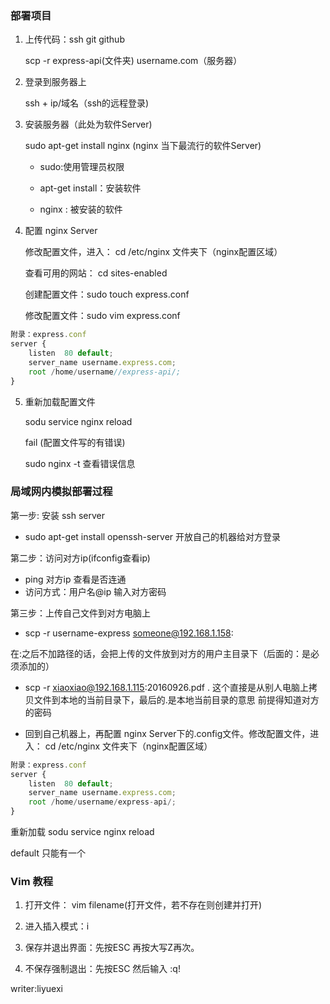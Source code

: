 ### 部署项目

1. 上传代码：ssh   git   github

    scp -r express-api(文件夹) username.com（服务器）

2. 登录到服务器上

    ssh + ip/域名（ssh的远程登录)

3. 安装服务器（此处为软件Server)

    sudo apt-get install nginx (nginx 当下最流行的软件Server)

    - sudo:使用管理员权限

    - apt-get install：安装软件

    - nginx : 被安装的软件
4. 配置 nginx Server

    修改配置文件，进入： cd /etc/nginx 文件夹下（nginx配置区域）

    查看可用的网站： cd sites-enabled

    创建配置文件：sudo touch express.conf

    修改配置文件：sudo vim express.conf
```js
附录：express.conf
server {
    listen  80 default;
    server_name username.express.com;
    root /home/username//express-api/;
}
```
5.  重新加载配置文件

    sodu service nginx reload

    fail (配置文件写的有错误)

    sudo nginx -t 查看错误信息

### 局域网内模拟部署过程

第一步: 安装 ssh server

  - sudo apt-get install openssh-server  开放自己的机器给对方登录

第二步：访问对方ip(ifconfig查看ip)

  - ping 对方ip 查看是否连通
  - 访问方式：用户名@ip 输入对方密码

第三步：上传自己文件到对方电脑上
  - scp -r username-express someone@192.168.1.158:

  在:之后不加路径的话，会把上传的文件放到对方的用户主目录下（后面的：是必须添加的）
  - scp -r  xiaoxiao@192.168.1.115:20160926.pdf .    这个直接是从别人电脑上拷贝文件到本地的当前目录下，最后的.是本地当前目录的意思
  前提得知道对方的密码

  - 回到自己机器上，再配置 nginx Server下的.config文件。修改配置文件，进入： cd /etc/nginx 文件夹下（nginx配置区域）
  ```js
  附录：express.conf
  server {
      listen  80 default;  
      server_name username.express.com;
      root /home/username/express-api/;
  }
  ```
  重新加载 sodu service nginx reload

  default 只能有一个

### Vim 教程

1. 打开文件： vim filename(打开文件，若不存在则创建并打开)

1. 进入插入模式：i

3. 保存并退出界面：先按ESC 再按大写Z再次。

4. 不保存强制退出：先按ESC 然后输入 :q!

writer:liyuexi
